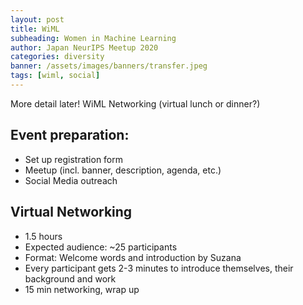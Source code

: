 ```yaml
---
layout: post
title: WiML
subheading: Women in Machine Learning
author: Japan NeurIPS Meetup 2020
categories: diversity
banner: /assets/images/banners/transfer.jpeg
tags: [wiml, social]
---
```


More detail later!
WiML Networking (virtual lunch or dinner?)

## Event preparation:

- Set up registration form
- Meetup (incl. banner, description, agenda, etc.)
- Social Media outreach

## Virtual Networking 

- 1.5 hours
- Expected audience: ~25 participants
- Format: Welcome words and introduction by Suzana
- Every participant gets 2-3 minutes to introduce themselves, their background and work
- 15 min networking, wrap up

